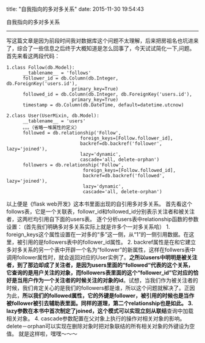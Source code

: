 title: "自我指向的多对多关系"
date: 2015-11-30 19:54:43

自我指向的多对多关系

---
写这篇文章是因为前段时间我对数据库这个问题不太理解，后来把房祖名也坑进来了，综合了一些信息之后终于大概知道是怎么回事了，今天试试简化一下,问题。
首先来看这两段代码：

    1.class Follow(db.Model):
          __tablename__ = 'follows'
          follower_id = db.Column(db.Integer,       db.ForeignKey('users.id'),
                            primary_key=True)
          followed_id = db.Column(db.Integer, db.ForeignKey('users.id'),
                            primary_key=True)
          timestamp = db.Column(db.DateTime, default=datetime.utcnow)

    2.class User(UserMixin, db.Model):
          __tablename__ = 'users'
          。。。（省略一堆属性的定义）
          followed = db.relationship('Follow',
                               foreign_keys=[Follow.follower_id],
                               backref=db.backref('follower', lazy='joined'),
                               lazy='dynamic',
                               cascade='all, delete-orphan')
          followers = db.relationship('Follow',
                                foreign_keys=[Follow.followed_id],
                                backref=db.backref('followed', lazy='joined'),
                                lazy='dynamic',
                                cascade='all, delete-orphan')



以上便是《flask web开发》这本书里面出现的自引用多对多关系。
首先看这个follows表，它是一个关联表，followr_id和followed_id分别表示关注者和被关注者，这两栏均引用自下面的users表。
逐个分析users表中relationship函数的参数设置：
(首先我们明确多对多关系实际上就是许多个一对多关系哈）
1.
foreign_keys这个属性设置在一对多的“多”这一侧，从“1”的一侧引用数据。在这里，被引用的是followers表中的follower_id属性。
2.
backref属性是在和它建立多对多关系的另一个表中开辟一个名为“follower”的新属性，这样在follwers表中调用follower属性时，就会返回对应的User实例了。**之所以users中明明是被关注者，到了那边却成了关注者，是因为users里面的“followed“代表的这个关系，它查询的是用户关注的对象，而followers表里面的这个“follower_id”它对应的恰好是当用户作为一个关注者的时候关注的对象的id**。试想，当我们作为被关注者的时候，我们肯定关心的是我们的followers都是谁，所以这个问题就解决了。正因为此，**所以我们的followed属性，它的外键是follower，被引用的时候也是当作被follower被引去辅助表里面。**同样的道理，第二个relationship也是如此。
3.
lazy参数在本书中首次制定了joined，这个模式可以实现立刻从**联结**查询中加载相关对象。
4.
cascade参数配置在父对象上执行的操作对相关对象的影响。delete－orphan可以实现在删除对象时把对象联结的所有相关对象的外键设为空值。
就是这样啦，嘿嘿～～～

